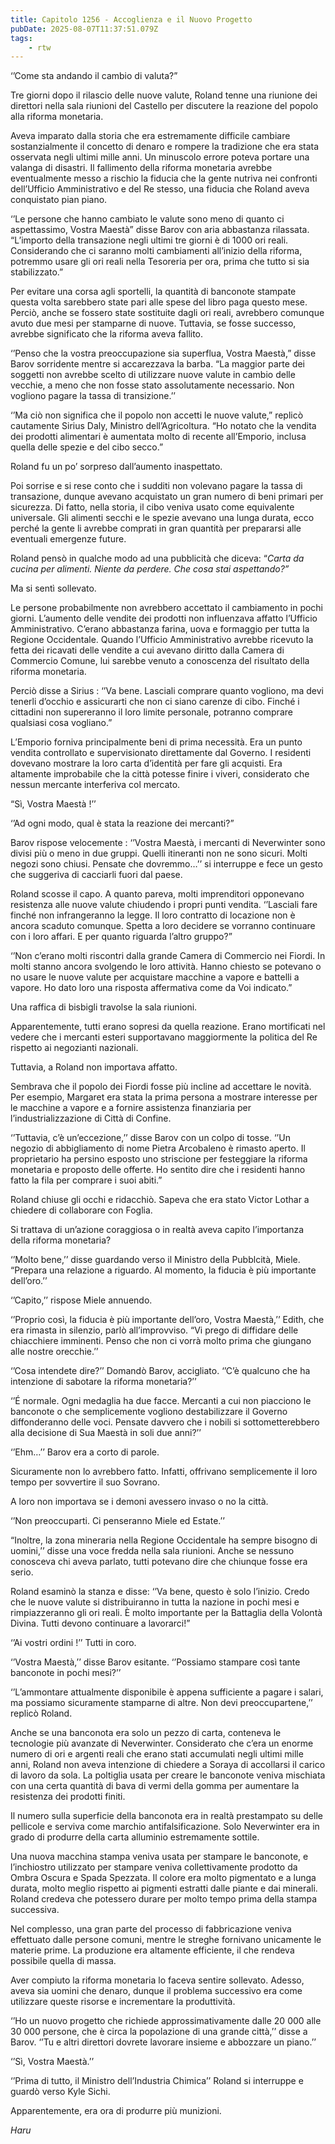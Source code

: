```yaml
---
title: Capitolo 1256 - Accoglienza e il Nuovo Progetto
pubDate: 2025-08-07T11:37:51.079Z
tags:
    - rtw
---
```



‘’Come sta andando il cambio di valuta?”


Tre giorni dopo il rilascio delle nuove valute, Roland tenne una riunione dei direttori nella sala riunioni del Castello per discutere la reazione del popolo alla riforma monetaria.


Aveva imparato dalla storia che era estremamente difficile cambiare sostanzialmente il concetto di denaro e rompere la tradizione che era stata osservata negli ultimi mille anni. Un minuscolo errore poteva portare una valanga di disastri. Il fallimento della riforma monetaria avrebbe eventualmente messo a rischio la fiducia che la gente nutriva nei confronti dell’Ufficio Amministrativo e del Re stesso, una fiducia che Roland aveva conquistato pian piano.


‘’Le persone che hanno cambiato le valute sono meno di quanto ci aspettassimo, Vostra Maestà” disse Barov con aria abbastanza rilassata. “L’importo della transazione negli ultimi tre giorni è di 1000 ori reali. Considerando che ci saranno molti cambiamenti all’inizio della riforma, potremmo usare gli ori reali nella Tesoreria per ora, prima che tutto si sia stabilizzato.”


Per evitare una corsa agli sportelli, la quantità di banconote stampate questa volta sarebbero state pari alle spese del libro paga questo mese. Perciò, anche se fossero state sostituite dagli ori reali, avrebbero comunque avuto due mesi per stamparne di nuove. Tuttavia, se fosse successo, avrebbe significato che la riforma aveva fallito.


‘’Penso che la vostra preoccupazione sia superflua, Vostra Maestà,” disse Barov sorridente mentre si accarezzava la barba. “La maggior parte dei soggetti non avrebbe scelto di utilizzare nuove valute in cambio delle vecchie, a meno che non fosse stato assolutamente necessario. Non vogliono pagare la tassa di transizione.’’


‘’Ma ciò non significa che il popolo non accetti le nuove valute,” replicò cautamente Sirius Daly, Ministro dell’Agricoltura. “Ho notato che la vendita dei prodotti alimentari è aumentata molto di recente all’Emporio, inclusa quella delle spezie e del cibo secco.”


Roland fu un po’ sorpreso dall’aumento inaspettato.


Poi sorrise e si rese conto che i sudditi non volevano pagare la tassa di transazione, dunque avevano acquistato un gran numero di beni primari per sicurezza. Di fatto, nella storia, il cibo veniva usato come equivalente universale. Gli alimenti secchi e le spezie avevano una lunga durata, ecco perché la gente li avrebbe comprati in gran quantità per prepararsi alle eventuali emergenze future.


Roland pensò in qualche modo ad una pubblicità che diceva: “<em>Carta da cucina per alimenti. Niente da perdere. Che cosa stai aspettando?” </em>


Ma si sentì sollevato.


Le persone probabilmente non avrebbero accettato il cambiamento in pochi giorni. L’aumento delle vendite dei prodotti non influenzava affatto l’Ufficio Amministrativo. C’erano abbastanza farina, uova e formaggio per tutta la Regione Occidentale. Quando l’Ufficio Amministrativo avrebbe ricevuto la fetta dei ricavati delle vendite a cui avevano diritto dalla Camera di Commercio Comune, lui sarebbe venuto a conoscenza del risultato della riforma monetaria.


Perciò disse a Sirius : ‘’Va bene. Lasciali comprare quanto vogliono, ma devi tenerli d’occhio e assicurarti che non ci siano carenze di cibo. Finché i cittadini non supereranno il loro limite personale, potranno comprare qualsiasi cosa vogliano.”


L’Emporio forniva principalmente beni di prima necessità. Era un punto vendita controllato e supervisionato direttamente dal Governo. I residenti dovevano mostrare la loro carta d’identità per fare gli acquisti. Era altamente improbabile che la città potesse finire i viveri, considerato che nessun mercante interferiva col mercato.


“Sì, Vostra Maestà !’’


‘’Ad ogni modo, qual è stata la reazione dei mercanti?”


Barov rispose velocemente : ‘’Vostra Maestà, i mercanti di Neverwinter sono divisi più o meno in due gruppi. Quelli itineranti non ne sono sicuri. Molti negozi sono chiusi. Pensate che dovremmo…’’ si interruppe e fece un gesto che suggeriva di cacciarli fuori dal paese.


Roland scosse il capo. A quanto pareva, molti imprenditori opponevano resistenza alle nuove valute chiudendo i propri punti vendita. ‘’Lasciali fare finché non infrangeranno la legge. Il loro contratto di locazione non è ancora scaduto comunque. Spetta a loro decidere se vorranno continuare con i loro affari. E per quanto riguarda l’altro gruppo?”


‘’Non c’erano molti riscontri dalla grande Camera di Commercio nei Fiordi. In molti stanno ancora svolgendo le loro attività. Hanno chiesto se potevano o no usare le nuove valute per acquistare macchine a vapore e battelli a vapore. Ho dato loro una risposta affermativa come da Voi indicato.”


Una raffica di bisbigli travolse la sala riunioni.


Apparentemente, tutti erano sopresi da quella reazione. Erano mortificati nel vedere che i mercanti esteri supportavano maggiormente la politica del Re rispetto ai negozianti nazionali.


Tuttavia, a Roland non importava affatto.


Sembrava che il popolo dei Fiordi fosse più incline ad accettare le novità. Per esempio, Margaret era stata la prima persona a mostrare interesse per le macchine a vapore e a fornire assistenza finanziaria per l’industrializzazione di Città di Confine.


‘’Tuttavia, c’è un’eccezione,’’ disse Barov con un colpo di tosse. ‘’Un negozio di abbigliamento di nome Pietra Arcobaleno è rimasto aperto. Il proprietario ha persino esposto uno striscione per festeggiare la riforma monetaria e proposto delle offerte. Ho sentito dire che i residenti hanno fatto la fila per comprare i suoi abiti.”


Roland chiuse gli occhi e ridacchiò. Sapeva che era stato Victor Lothar a  chiedere di collaborare con Foglia.


Si trattava di un’azione coraggiosa o in realtà aveva capito l’importanza della riforma monetaria?


‘’Molto bene,’’ disse guardando verso il Ministro della Pubblcità, Miele. “Prepara una relazione a riguardo. Al momento, la fiducia è più importante dell’oro.’’


‘’Capito,’’ rispose Miele annuendo.


‘’Proprio così, la fiducia è più importante dell’oro, Vostra Maestà,’’ Edith, che era rimasta in silenzio, parlò all’improvviso. “Vi prego di diffidare delle chiacchiere imminenti. Penso che non ci vorrà molto prima che giungano alle nostre orecchie.’’


‘’Cosa intendete dire?’’ Domandò Barov, accigliato. ‘’C’è qualcuno che ha intenzione di sabotare la riforma monetaria?’’


‘’É normale. Ogni medaglia ha due facce. Mercanti a cui non piacciono le banconote o che semplicemente vogliono destabilizzare il Governo diffonderanno delle voci. Pensate davvero che i nobili si sottometterebbero alla decisione di Sua Maestà in soli due anni?’’


‘’Ehm…’’ Barov era a corto di parole.


Sicuramente non lo avrebbero fatto. Infatti, offrivano semplicemente il loro tempo per sovvertire il suo Sovrano.


A loro non importava se i demoni avessero invaso o no la città.


‘’Non preoccuparti. Ci penseranno Miele ed Estate.’’


“Inoltre, la zona mineraria nella Regione Occidentale ha sempre bisogno di uomini,’’ disse una voce fredda nella sala riunioni. Anche se nessuno conosceva chi aveva parlato, tutti potevano dire che chiunque fosse era serio.


Roland esaminò la stanza e disse: ‘’Va bene, questo è solo l’inizio. Credo che le nuove valute si distribuiranno in tutta la nazione in pochi mesi e rimpiazzeranno gli ori reali. È molto importante per la Battaglia della Volontà Divina. Tutti devono continuare a lavorarci!”


‘’Ai vostri ordini !’’ Tutti in coro.


‘’Vostra Maestà,’’ disse Barov esitante. ‘’Possiamo stampare così tante banconote in pochi mesi?’’


‘’L’ammontare attualmente disponibile è appena sufficiente a pagare i salari, ma possiamo sicuramente stamparne di altre. Non devi preoccupartene,’’ replicò Roland.


Anche se una banconota era solo un pezzo di carta, conteneva le tecnologie più avanzate di Neverwinter. Considerato che c’era un enorme numero di ori e argenti reali che erano stati accumulati negli ultimi mille anni, Roland non aveva intenzione di chiedere a Soraya di accollarsi il carico di lavoro da sola. La poltiglia usata per creare le banconote veniva mischiata con una certa quantità di bava di vermi della gomma per aumentare la resistenza dei prodotti finiti.


Il numero sulla superficie della banconota era in realtà prestampato su delle pellicole e serviva come marchio antifalsificazione. Solo Neverwinter era in grado di produrre della carta alluminio estremamente sottile.


Una nuova macchina stampa veniva usata per stampare le banconote, e l’inchiostro utilizzato per stampare veniva collettivamente prodotto da Ombra Oscura e Spada Spezzata. Il colore era molto pigmentato e a lunga durata, molto meglio rispetto ai pigmenti estratti dalle piante e dai minerali. Roland credeva che potessero durare per molto tempo prima della stampa successiva.


Nel complesso, una gran parte del processo di fabbricazione veniva effettuato dalle persone comuni, mentre le streghe fornivano unicamente le materie prime. La produzione era altamente efficiente, il che rendeva possibile quella di massa.


Aver compiuto la riforma monetaria lo faceva sentire sollevato. Adesso, aveva sia uomini che denaro, dunque il problema successivo era come utilizzare queste risorse e incrementare la produttività.


‘’Ho un nuovo progetto che richiede approssimativamente dalle 20 000 alle 30 000 persone, che è circa la popolazione di una grande città,’’ disse a Barov. ‘’Tu e altri direttori dovrete lavorare insieme e abbozzare un piano.’’


‘’Sì, Vostra Maestà.’’


‘’Prima di tutto, il Ministro dell’Industria Chimica’’ Roland si interruppe e guardò verso Kyle Sichi.


Apparentemente, era ora di produrre più munizioni.


<em>Haru</em>
                                


                                



